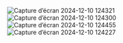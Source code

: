![Capture d’écran 2024-12-10 124321](https://github.com/user-attachments/assets/edc6009a-329a-4a26-86b1-c196c0a8b376)
![Capture d’écran 2024-12-10 124300](https://github.com/user-attachments/assets/ea7186cf-0239-4cca-9be4-fad6e6acf23d)
![Capture d’écran 2024-12-10 124455](https://github.com/user-attachments/assets/7635182b-11bd-4954-b9f3-0d4f9a25aff9)
![Capture d’écran 2024-12-10 124227](https://github.com/user-attachments/assets/7fedf125-643e-45ae-95d2-06180728ccd6)
